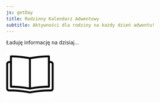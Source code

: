 ```yaml
---
js: getDay
title: Rodzinny Kalendarz Adwentowy
subtitle: Aktywności dla rodziny na każdy dzień adwentu!
---
```


Ładuję informację na dzisiaj…

![Book](/img/book.gif)